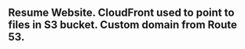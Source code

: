 ## Resume Website. CloudFront used to point to files in S3 bucket. Custom domain from Route 53.

### [](www.chance-smith.net)
